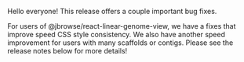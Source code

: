 Hello everyone! This release offers a couple important bug fixes.

For users of @jbrowse/react-linear-genome-view, we have a fixes that improve
speed CSS style consistency. We also have another speed improvement for users
with many scaffolds or contigs. Please see the release notes below for more
details!
